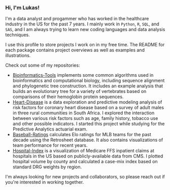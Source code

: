### Hi, I'm Lukas!

I'm a data analyst and progammer who has worked in the healthcare industry in the US for the past 7 years. I mainly work in `Python`, `R`, `SQL`, and `SAS`, and I am always trying to learn new coding languages and data analysis techniques.

I use this profile to store projects I work on in my free time. The README for each package contains project overviews as well as examples and illustrations. 

Check out some of my repositories:
- [Bioinformatics-Tools](https://github.com/lukas-owens/Bioinformatics-Tools) implements some common algorithms used in bioinformatics and computational biology, including sequence alignment and phylogenetic tree construction. It includes an example analysis that builds an evolutionary tree for a variety of vertebrates based on comparisons of their hemoglobin protein sequences.
- [Heart-Disease](https://github.com/lukas-owens/Heart-Disease) is a data exploration and predictive modeling analysis of risk factors for coronary heart disease based on a survey of adult males in three rural communities in South Africa. I explored the interaction between various risk factors such as age, family history, tobacco use and other possible indicators. I started this project while studying for the Predictive Analytics actuarial exam.
- [Baseball-Ratings](https://github.com/lukas-owens/Baseball-Ratings) calculates Elo ratings for MLB teams for the past decade using the Retrosheet database. It also contains visualizations of team performance for recent years.
- [Hospital-Index](https://github.com/lukas-owens/Hospital-Index) is a visualization of Medicare FFS inpatient claims at hospitals in the US based on publicly-available data from CMS. I plotted hospital volume by county and calculated a case-mix index based on standard DRG weights by region.

I'm always looking for new projects and collaborators, so please reach out if you're interested in working together.
